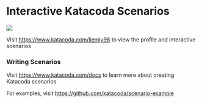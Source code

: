 # Interactive Katacoda Scenarios

[![](http://shields.katacoda.com/katacoda/liemly98/count.svg)](https://www.katacoda.com/liemly98 "Get your profile on Katacoda.com")

Visit https://www.katacoda.com/liemly98 to view the profile and interactive scenarios

### Writing Scenarios
Visit https://www.katacoda.com/docs to learn more about creating Katacoda scenarios

For examples, visit https://github.com/katacoda/scenario-example
